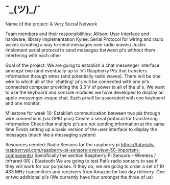 # ¯\_(ツ)_/¯

Name of the project: A Very Social Network

Team members and their responsibilities: 
Allison: User Interface and hardware, library implementation 
Kylee: Serial Protocol for wiring and radio waves (creating a way to send messages over radio waves)
Justin: Implement serial protocol to send messages between pi’s without them interfering with each other

Goal of the project: 
We are going to establish a chat messenger interface amongst two (and eventually up to ‘n’) Raspberry Pi’s that transfers information through wires (and potentially radio waves). There will be one wire to which all of the 'chatting' pi's will be connected with one pi's connected computer providing the 3.3 V of power to all of the pi's. We want to use the keyboard and console modules we have developed to display an apple-messenger-esque chat. Each pi will be associated with one keyboard and one monitor. 

Milestone for week 10:
Establish communication between two pis through wire connections (via GPIO pins) 
Create a serial protocol for transferring information
Check that multiple pi’s are not sending information at the same time
Finish setting up a basic version of the user interface to display the messages (much like a messaging system)

Resources needed:
Radio Sensors for the raspberry pi
https://tutorials-raspberrypi.com/raspberry-pi-sensors-overview-50-important-components/
Specifically the section Raspberry Pi Sensors – Wireless / Infrared (IR) / Bluetooth
We are going to test Pat’s radio sensors to see if they will work for our purposes. If they do, we are going to order a set of 10 433 MHz transmitters and receivers from Amazon for two day delivery.
One or two additional pi’s (We currently have four amongst the three of us)
